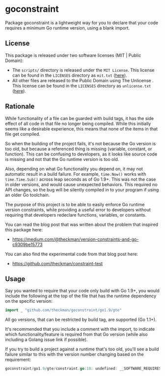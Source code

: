 # goconstraint

 Package goconstraint is a lightweight way for you to declare that your code
 requires a minimum Go runtime version, using a blank import.

## License

This package is released under two software licenses (MIT | Public Domain):

* The `scripts/` directory is released under the `MIT License`. This license can
  be found in the `LICENSES` directory as `mit.txt`
  ([here](https://github.com/theckman/goconstraint/blob/master/LICENSES/mit.txt)).
* All other files are released to the Public Domain using The Unlicense . This
  license can be found in the `LICENSES` directory as `unlicense.txt`
  ([here](https://github.com/theckman/goconstraint/blob/master/LICENSES/unlicense.txt)).

## Rationale

While functionality of a file can be guarded with build tags, it has the side
effect of all code in that file no longer being compiled. While this initially
seems like a desirable experience, this means that none of the items in that
file get compiled.

So when the building of the project fails, it's not because the Go version is
too old, but because a referenced thing is missing (variable, constant, or
function). This can be confusing to developers, as it looks like source code is
missing and not that the Go runtime version is too old.

Also, depending on what Go functionality you depend on, it may not automatic
result in a build failure. For example, `time.Now()` works with
`time.Time.Sub()` across leap seconds as of Go 1.9+. This was not the case in
older versions, and would cause unexpected behaviors. This required no API
changes, so the bug will be silently compiled in to your program if using an
older Go toolchain.

The purpose of this project is to be able to easily enforce Go runtime version
constraints, while providing a useful error to developers without requiring that
developers redeclare functions, variables, or constants.

You can read the blog post that was written about the problem that inspired this
package here:

* https://medium.com/@theckman/version-constraints-and-go-c9309be15773

You can also find the experimental code from that blog post here:

* https://github.com/theckman/constraint-test

## Usage

 Say you wanted to require that your code only build with Go 1.9+, you would
 include the following at the top of the file that has the runtime dependency
 on the specific version:

```Go
import _ "github.com/theckman/goconstraint/go1.9/gte"
```

 All go versions, that can be restricted by build tag, are supported (Go 1.1+).

 It's recommended that you include a comment with the import, to indicate
 which functionality/feature is required from that Go version (while also
 including a Golang issue link if possible).

 If you try to build a project against a runtime that's too old, you'll see a
 build failure similar to this with the version number changing based on the
 requirement:

```Go
goconstraint/go1.9/gte/constraint.go:10: undefined: __SOFTWARE_REQUIRES_GO_VERSION_1_9__
```
